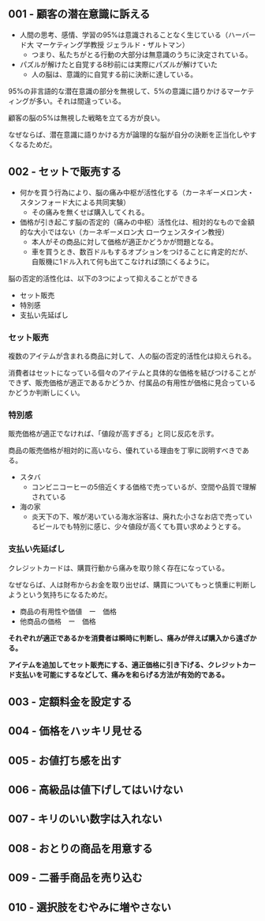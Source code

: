 ## 001 - 顧客の潜在意識に訴える

- 人間の思考、感情、学習の95%は意識されることなく生じている（ハーバード大 マーケティング学教授 ジェラルド・ザルトマン）
  - つまり、私たちがとる行動の大部分は無意識のうちに決定されている。
- パズルが解けたと自覚する8秒前には実際にパズルが解けていた
  - 人の脳は、意識的に自覚する前に決断に達している。

95%の非言語的な潜在意識の部分を無視して、5%の意識に語りかけるマーケティングが多い。それは間違っている。

顧客の脳の5%は無視した戦略を立てる方が良い。

なぜならば、潜在意識に語りかける方が論理的な脳が自分の決断を正当化しやすくなるためだ。

## 002 - セットで販売する

- 何かを買う行為により、脳の痛み中枢が活性化する（カーネギーメロン大・スタンフォード大による共同実験）
  - その痛みを無くせば購入してくれる。
- 価格が引き起こす脳の否定的（痛みの中枢）活性化は、相対的なもので金額的な大小ではない（カーネギーメロン大 ローウェンスタイン教授）
  - 本人がその商品に対して価格が適正かどうかが問題となる。
  - 車を買うとき、数百ドルもするオプションをつけることに肯定的だが、自販機に1ドル入れて何も出てこなければ頭にくるように。

脳の否定的活性化は、以下の3つによって抑えることができる

- セット販売
- 特別感
- 支払い先延ばし

### セット販売

複数のアイテムが含まれる商品に対して、人の脳の否定的活性化は抑えられる。

消費者はセットになっている個々のアイテムと具体的な価格を結びつけることができず、販売価格が適正であるかどうか、付属品の有用性が価格に見合っているかどうか判断しにくい。

### 特別感

販売価格が適正でなければ、「値段が高すぎる」と同じ反応を示す。

商品の販売価格が相対的に高いなら、優れている理由を丁寧に説明すべきである。

- スタバ
  - コンビニコーヒーの5倍近くする価格で売っているが、空間や品質で理解されている
- 海の家
  - 炎天下の下、喉が渇いている海水浴客は、廃れた小さなお店で売っているビールでも特別に感じ、少々値段が高くても買い求めようとする。

### 支払い先延ばし

クレジットカードは、購買行動から痛みを取り除く存在になっている。

なぜならば、人は財布からお金を取り出せば、購買についてもっと慎重に判断しようという気持ちになるためだ。

- 商品の有用性や価値　ー　価格
- 他商品の価格　ー　価格

**それぞれが適正であるかを消費者は瞬時に判断し、痛みが伴えば購入から遠ざかる。**

**アイテムを追加してセット販売にする、適正価格に引き下げる、クレジットカード支払いを可能にするなどして、痛みを和らげる方法が有効的である。**

## 003 - 定額料金を設定する

## 004 - 価格をハッキリ見せる

## 005 - お値打ち感を出す

## 006 - 高級品は値下げしてはいけない

## 007 - キリのいい数字は入れない

## 008 - おとりの商品を用意する

## 009 - 二番手商品を売り込む

## 010 - 選択肢をむやみに増やさない
